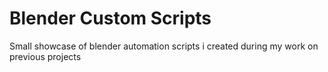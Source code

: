 # Blender Custom Scripts
Small showcase of blender automation scripts i created during my work on previous projects
